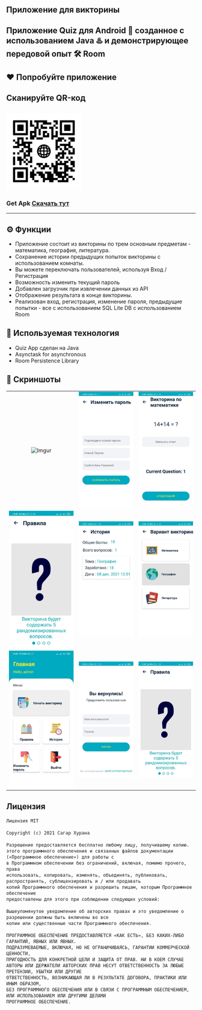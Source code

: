 ## Приложение для викторины 
Приложение Quiz для Android 📱 созданное с использованием Java ♨️ и демонстрирующее передовой опыт 🛠️ Room 
-------------------

## ❤️ Попробуйте приложение 
## Сканируйте QR-код 
 <img src="https://raw.githubusercontent.com/qayrat-sultan/Quiz-App/master/screenshots/qrCodeForApk.png"
width="200" height="200"> 
---------------
### Get Apk [Скачать тут](https://qrco.de/bccMV7)
------------
## ⚙️ Функции 
* Приложение состоит из викторины по трем основным предметам - математика, география, литература.
* Сохранение истории предыдущих попыток викторины с использованием комнаты.
* Вы можете переключать пользователей, используя Вход / Регистрация
* Возможность изменить текущий пароль
* Добавлен загрузчик при извлечении данных из API
* Отображение результата в конце викторины.
* Реализован вход, регистрация, изменение пароля, предыдущие попытки - все с использованием SQL Lite DB с использованием Room 

## 🚀 Используемая технология 

* Quiz App сделан на Java
* Asynctask for asynchronous
* Room Persistence Library

## 📸 Скриншоты

||||
|:----------------------------------------:|:-----------------------------------------:|:-----------------------------------------: |
| ![Imgur](screenshots/0.png) | ![Imgur](screenshots/1.png) | ![Imgur](screenshots/2.png) |
| ![Imgur](screenshots/3.png) | ![Imgur](screenshots/4.png) | ![Imgur](screenshots/5.png) |
| ![Imgur](screenshots/6.png) | ![Imgur](screenshots/7.png) | ![Imgur](screenshots/3.png) |


## Лицензия
```
Лицензия MIT

Copyright (c) 2021 Сагар Хурана

Разрешение предоставляется бесплатно любому лицу, получившему копию.
этого программного обеспечения и связанных файлов документации («Программное обеспечение») для работы с
в Программном обеспечении без ограничений, включая, помимо прочего, права
использовать, копировать, изменять, объединять, публиковать, распространять, сублицензировать и / или продавать
копий Программного обеспечения и разрешить лицам, которым Программное обеспечение
предоставлены для этого при соблюдении следующих условий:

Вышеупомянутое уведомление об авторских правах и это уведомление о разрешении должны быть включены во все
копии или существенные части Программного обеспечения.

ПРОГРАММНОЕ ОБЕСПЕЧЕНИЕ ПРЕДОСТАВЛЯЕТСЯ «КАК ЕСТЬ», БЕЗ КАКИХ-ЛИБО ГАРАНТИЙ, ЯВНЫХ ИЛИ ЯВНЫХ.
ПОДРАЗУМЕВАЕМЫЕ, ВКЛЮЧАЯ, НО НЕ ОГРАНИЧИВАЯСЬ, ГАРАНТИИ КОММЕРЧЕСКОЙ ЦЕННОСТИ,
ПРИГОДНОСТЬ ДЛЯ КОНКРЕТНОЙ ЦЕЛИ И ЗАЩИТА ОТ ПРАВ. НИ В КОЕМ СЛУЧАЕ
АВТОРЫ ИЛИ ДЕРЖАТЕЛИ АВТОРСКИХ ПРАВ НЕСУТ ОТВЕТСТВЕННОСТЬ ЗА ЛЮБЫЕ ПРЕТЕНЗИИ, УБЫТКИ ИЛИ ДРУГИЕ
ОТВЕТСТВЕННОСТЬ, ВОЗНИКАЮЩАЯ ЛИ В РЕЗУЛЬТАТЕ ДОГОВОРА, ПРАКТИКИ ИЛИ ИНЫМ ОБРАЗОМ,
БЕЗ ПРОГРАММНОГО ОБЕСПЕЧЕНИЯ ИЛИ В СВЯЗИ С ПРОГРАММНЫМ ОБЕСПЕЧЕНИЕМ, ИЛИ ИСПОЛЬЗОВАНИЕМ ИЛИ ДРУГИМИ ДЕЛАМИ
ПРОГРАММНОЕ ОБЕСПЕЧЕНИЕ. 
```
